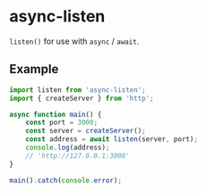 # async-listen

`listen()` for use with `async` / `await`.

## Example

```typescript
import listen from 'async-listen';
import { createServer } from 'http';

async function main() {
	const port = 3000;
	const server = createServer();
	const address = await listen(server, port);
	console.log(address);
	// 'http://127.0.0.1:3000'
}

main().catch(console.error);
```
